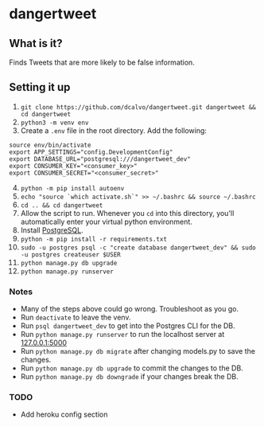 # dangertweet

## What is it?

Finds Tweets that are more likely to be false information.

## Setting it up

1. `git clone https://github.com/dcalvo/dangertweet.git dangertweet && cd dangertweet`
2. `python3 -m venv env`
3. Create a `.env` file in the root directory. Add the following:
```
source env/bin/activate
export APP_SETTINGS="config.DevelopmentConfig"
export DATABASE_URL="postgresql:///dangertweet_dev"
export CONSUMER_KEY="<consumer_key>"
export CONSUMER_SECRET="<consumer_secret>"
```
4. `python -m pip install autoenv`
5. ```echo "source `which activate.sh`" >> ~/.bashrc && source ~/.bashrc```
6. `cd .. && cd dangertweet`
7. Allow the script to run. Whenever you `cd` into this directory, you'll automatically enter your virtual python environment.
8. Install [PostgreSQL](https://www.postgresql.org/download/).
9. `python -m pip install -r requirements.txt`
10. `sudo -u postgres psql -c "create database dangertweet_dev" && sudo -u postgres createuser $USER`
11. `python manage.py db upgrade`
12. `python manage.py runserver`

### Notes
- Many of the steps above could go wrong. Troubleshoot as you go.
- Run `deactivate` to leave the venv.
- Run `psql dangertweet_dev` to get into the Postgres CLI for the DB.
- Run `python manage.py runserver` to run the localhost server at [127.0.0.1:5000](http://127.0.0.1:5000)
- Run `python manage.py db migrate` after changing models.py to save the changes.
- Run `python manage.py db upgrade` to commit the changes to the DB.
- Run `python manage.py db downgrade` if your changes break the DB.

### TODO
- Add heroku config section